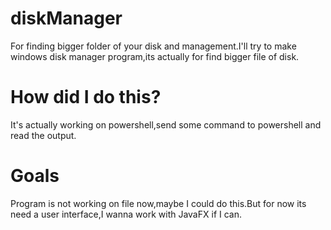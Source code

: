 # diskManager
 For finding bigger folder of your disk and management.I'll try to make windows disk manager program,its actually for find bigger file of disk.
 
 # How did I do this?
 It's actually working on powershell,send some command to powershell and read the output.
# Goals
Program is not working on file now,maybe I could do this.But for now its need a user interface,I wanna work with JavaFX if I can.
